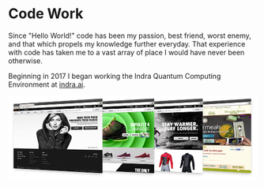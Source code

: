 # Code Work

Since "Hello World!" code has been my passion, best friend, worst enemy, and that which propels my knowledge further everyday. That experience with code has taken me to a vast array of place I would have never been otherwise.

Beginning in 2017 I began working the Indra Quantum Computing Environment at <a href="https://indra.ai" targ="_blank">indra.ai</a>.

![View work examples](assets/img/work.png)

